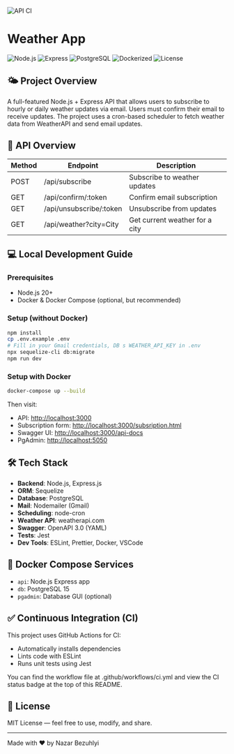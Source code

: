 ![API CI](https://github.com/nazbez/Weather-App/actions/workflows/weather-api-ci.yml/badge.svg)

# Weather App

![Node.js](https://img.shields.io/badge/node.js-20.x-green)
![Express](https://img.shields.io/badge/express-4.x-blue)
![PostgreSQL](https://img.shields.io/badge/postgres-15.x-blueviolet)
![Dockerized](https://img.shields.io/badge/docker-ready-brightgreen)
![License](https://img.shields.io/badge/license-MIT-yellow)

## 🌤️ Project Overview

A full-featured Node.js + Express API that allows users to subscribe to hourly or daily weather updates via email. Users must confirm their email to receive updates. The project uses a cron-based scheduler to fetch weather data from WeatherAPI and send email updates.

## 📘 API Overview

| Method | Endpoint                 | Description                    |
|--------|--------------------------|--------------------------------|
| POST   | /api/subscribe           | Subscribe to weather updates   |
| GET    | /api/confirm/:token      | Confirm email subscription     |
| GET    | /api/unsubscribe/:token  | Unsubscribe from updates       |
| GET    | /api/weather?city=City   | Get current weather for a city |

## 💻 Local Development Guide

### Prerequisites

- Node.js 20+
- Docker & Docker Compose (optional, but recommended)

### Setup (without Docker)

```bash
npm install
cp .env.example .env
# Fill in your Gmail credentials, DB s WEATHER_API_KEY in .env
npx sequelize-cli db:migrate
npm run dev
```

### Setup with Docker

```bash
docker-compose up --build
```

Then visit:

- API: [http://localhost:3000](http://localhost:3000)
- Subscription form: [http://localhost:3000/subsription.html](http://localhost:3000/subscribe.html)
- Swagger UI: [http://localhost:3000/api-docs](http://localhost:3000/api-docs)
- PgAdmin: [http://localhost:5050](http://localhost:5050)

## 🛠️ Tech Stack

- **Backend**: Node.js, Express.js
- **ORM**: Sequelize
- **Database**: PostgreSQL
- **Mail**: Nodemailer (Gmail)
- **Scheduling**: node-cron
- **Weather API**: weatherapi.com
- **Swagger**: OpenAPI 3.0 (YAML)
- **Tests**: Jest
- **Dev Tools**: ESLint, Prettier, Docker, VSCode

## 🐳 Docker Compose Services

- `api`: Node.js Express app
- `db`: PostgreSQL 15
- `pgadmin`: Database GUI (optional)

## ✅ Continuous Integration (CI)

This project uses GitHub Actions for CI:

- Automatically installs dependencies
- Lints code with ESLint
- Runs unit tests using Jest

You can find the workflow file at .github/workflows/ci.yml and view the CI status badge at the top of this README.

## 📜 License

MIT License — feel free to use, modify, and share.

---

Made with ❤️ by Nazar Bezuhlyi
